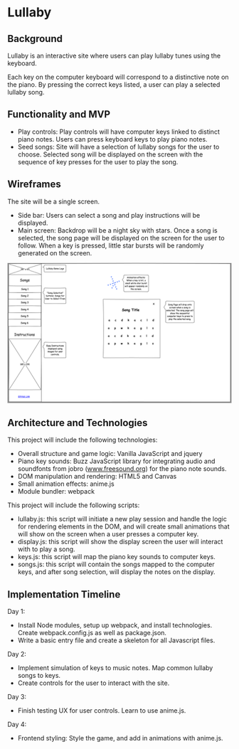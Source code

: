 # Lullaby

## Background
Lullaby is an interactive site where users can play lullaby tunes using
the keyboard.

Each key on the computer keyboard will correspond to a distinctive
note on the piano. By pressing the correct keys listed, a user can
play a selected lullaby song.


## Functionality and MVP
- Play controls: Play controls will have computer keys linked to distinct piano notes.
Users can press keyboard keys to play piano notes.
- Seed songs: Site will have a selection of lullaby songs for the user to choose.
Selected song will be displayed on the screen with the sequence of key
presses for the user to play the song.


## Wireframes
The site will be a single screen.
- Side bar: Users can select a song and play instructions will be
displayed.
- Main screen: Backdrop will be a night sky with stars.  Once a song is
selected, the song page will be displayed on the screen for the user to
follow. When a key is pressed, little star bursts will be randomly
generated on the screen.

![lullaby-wireframe](./lullaby.png)


## Architecture and Technologies
This project will include the following technologies:
- Overall structure and game logic: Vanilla JavaScript and jquery
- Piano key sounds: Buzz JavaScript library for integrating audio and
soundfonts from jobro (www.freesound.org) for the piano note sounds.
- DOM manipulation and rendering: HTML5 and Canvas
- Small animation effects: anime.js
- Module bundler: webpack

This project will include the following scripts:
- lullaby.js: this script will initiate a new play session and handle
the logic for rendering elements in the DOM, and will create small
animations that will show on the screen when a user presses a computer key.
- display.js: this script will show the display screen the user
will interact with to play a song.
- keys.js: this script will map the piano key sounds to computer keys.
- songs.js: this script will contain the songs mapped to the computer keys,
and after song selection, will display the notes on the display.


## Implementation Timeline
Day 1:
- Install Node modules, setup up webpack, and install technologies. Create webpack.config.js as well as package.json.
- Write a basic entry file and create a skeleton for all Javascript files.

Day 2:
- Implement simulation of keys to music notes. Map common lullaby songs to keys.
- Create controls for the user to interact with the site.

Day 3:
- Finish testing UX for user controls. Learn to use anime.js.

Day 4:
- Frontend styling: Style the game, and add in animations with anime.js.
